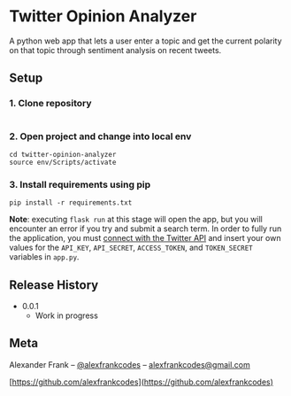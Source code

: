 # Twitter Opinion Analyzer
A python web app that lets a user enter a topic and get the current polarity on that topic through sentiment analysis on recent tweets.

## Setup

### 1. Clone repository

```git clone https://github.com/alexfrankcodes/twitter-opinion-analyzer.git
```

### 2. Open project and change into local env

```
cd twitter-opinion-analyzer
source env/Scripts/activate
```

### 3. Install requirements using pip

```
pip install -r requirements.txt 
```

__Note__: executing `flask run` at this stage will open the app, but you will encounter an error if you try and submit a search term. In order to fully run the application, you must [connect with the Twitter API](https://developer.twitter.com/en/docs/basics/getting-started) and insert your own values for the `API_KEY`, `API_SECRET`, `ACCESS_TOKEN`, and `TOKEN_SECRET` variables in `app.py`.


## Release History

* 0.0.1
    * Work in progress

## Meta

Alexander Frank – [@alexfrankcodes](https://twitter.com/alexfrankcodes) – alexfrankcodes@gmail.com

[https://github.com/alexfrankcodes](https://github.com/alexfrankcodes)

